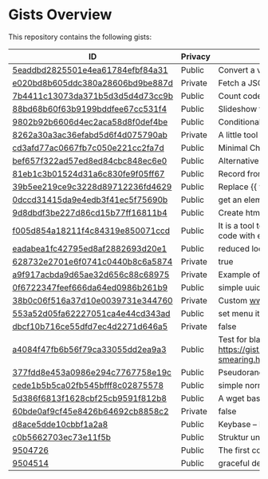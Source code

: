 Gists Overview
=============

This repository contains the following gists:

| ID | Privacy | Description |
| --- | --- | --- |
| [5eaddbd2825501e4ea61784efbf84a31](https://gist.github.com/5eaddbd2825501e4ea61784efbf84a31) | Public | Convert a video to HLS format with multiple resolutions |
| [e020bd8b605ddc380a28606bd9be887d](https://gist.github.com/e020bd8b605ddc380a28606bd9be887d) | Private | Fetch a JSON and have the option to chancel the request |
| [7b4411c13073da371b5d3d5d4d73cc9b](https://gist.github.com/7b4411c13073da371b5d3d5d4d73cc9b) | Public | Count code lines in git repo |
| [88bd68b60f63b9199bddfee67cc531f4](https://gist.github.com/88bd68b60f63b9199bddfee67cc531f4) | Public | Slideshow for Marc Rudin |
| [9802b92b6606d4ec2aca58d8f0def4be](https://gist.github.com/9802b92b6606d4ec2aca58d8f0def4be) | Public | Conditional form handling based on JSON-Definiton |
| [8262a30a3ac36efabd5d6f4d075790ab](https://gist.github.com/8262a30a3ac36efabd5d6f4d075790ab) | Private | A little tool to extract html content and make it available for DecapCMS |
| [cd3afd77ac0667fb7c050e221cc2fa7d](https://gist.github.com/cd3afd77ac0667fb7c050e221cc2fa7d) | Public | Minimal ChatGPT request to the OpenAI-API |
| [bef657f322ad57ed8ed84cbc848ec6e0](https://gist.github.com/bef657f322ad57ed8ed84cbc848ec6e0) | Public | Alternative IP notations |
| [81eb1c3b01524d31a6c830fe9f05ff67](https://gist.github.com/81eb1c3b01524d31a6c830fe9f05ff67) | Public | Record from a canvas element to a webm file |
| [39b5ee219ce9c3228d89712236fd4629](https://gist.github.com/39b5ee219ce9c3228d89712236fd4629) | Public | Replace {{ values }} in String |
| [0dccd31415da9e4edb3f41ec5f75690b](https://gist.github.com/0dccd31415da9e4edb3f41ec5f75690b) | Public | get an element from an array at a specific position (index) – the index can be negative and exceed the length of the array (Modulo wrapping) |
| [9d8dbdf3be227d86cd15b77ff16811b4](https://gist.github.com/9d8dbdf3be227d86cd15b77ff16811b4) | Public | Create html-string from object notation |
| [f005d854a18211f4c84319e850071ccd](https://gist.github.com/f005d854a18211f4c84319e850071ccd) | Public | It is a tool to split a folder with .vue files into three files (.split.js/.split.scss/.split.vue)  and merge them back together. Ideal for refactoring code with external tools that don't know .vue files. |
| [eadabea1fc42795ed8af2882693d20e1](https://gist.github.com/eadabea1fc42795ed8af2882693d20e1) | Public | reduced lodash get() function in vanilla javascript |
| [628732e2701e6f0741c0440b8c6a5874](https://gist.github.com/628732e2701e6f0741c0440b8c6a5874) | Private | true |
| [a9f917acbda9d65ae32d656c88c68975](https://gist.github.com/a9f917acbda9d65ae32d656c88c68975) | Private | Example of fixed ratio box – https://gistpreview.github.io/?a9f917acbda9d65ae32d656c88c68975/ratio.html |
| [0f6722347feef666da64ed0986b261b9](https://gist.github.com/0f6722347feef666da64ed0986b261b9) | Public | simple uuid4 function |
| [38b0c06f516a37d10e0039731e344760](https://gist.github.com/38b0c06f516a37d10e0039731e344760) | Private | Custom www.shortkeys.app |
| [553a52d05fa62227051ca4e44cd343ad](https://gist.github.com/553a52d05fa62227051ca4e44cd343ad) | Public | set menu items to active based on children |
| [dbcf10b716ce55dfd7ec4d2271d646a5](https://gist.github.com/dbcf10b716ce55dfd7ec4d2271d646a5) | Private | false |
| [a4084f47fb6b56f79ca33055dd2ea9a3](https://gist.github.com/a4084f47fb6b56f79ca33055dd2ea9a3) | Public | Test for black smearing see: https://gist.githack.com/signalwerk/a4084f47fb6b56f79ca33055dd2ea9a3/raw/592a8821f8f7448d57c25f39ddcc3778f649ebdc/black-smearing.html |
| [377fdd8e453a0986e294c7767758e19c](https://gist.github.com/377fdd8e453a0986e294c7767758e19c) | Public | Pseudorandom number generator (PRNG) |
| [cede1b5b5ca02fb545bfff8c02875578](https://gist.github.com/cede1b5b5ca02fb545bfff8c02875578) | Public | simple normalise css |
| [5d386f6813f1628cbf25cb9591f812b8](https://gist.github.com/5d386f6813f1628cbf25cb9591f812b8) | Public | A wget based easy poor man`s cache warmer script – See Line 4 for run from Terminal |
| [60bde0af9cf45e8426b64692cb8858c2](https://gist.github.com/60bde0af9cf45e8426b64692cb8858c2) | Private | false |
| [d8ace5dde10cbbf1a2a8](https://gist.github.com/d8ace5dde10cbbf1a2a8) | Public | Keybase – Proof of my identity |
| [c0b5662703ec73e11f5b](https://gist.github.com/c0b5662703ec73e11f5b) | Public | Struktur und Inhalt |
| [9504726](https://gist.github.com/9504726) | Public | The first commented line is your dabblet’s title |
| [9504514](https://gist.github.com/9504514) | Public | graceful degradation |
